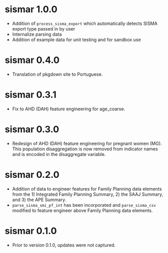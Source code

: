 # sismar 1.0.0
* Addition of `process_sisma_export` which automatically detects SISMA export type passed in by user
* Internalize parsing data
* Addition of example data for unit testing and for sandbox use

# sismar 0.4.0
* Translation of pkgdown site to Portuguese.

# sismar 0.3.1
* Fix to AHD (DAH) feature engineering for age_coarse.

# sismar 0.3.0
* Redesign of AHD (DAH) feature engineering for pregnant women (MG).  This population disaggregation is now removed from indicator names and is encoded in the disaggregate variable.

# sismar 0.2.0

* Addition of data to engineer features for Family Planning data elements from the 1) Integrated Family Planning Summary, 2) the SAAJ Summary, and 3) the APE Summary.
* `parse_sisma_smi_pf_int` has been incorporated and `parse_sisma_csv` modified to feature engineer above Family Planning data elements.

# sismar 0.1.0

* Prior to version 0.1.0, updates were not captured.
